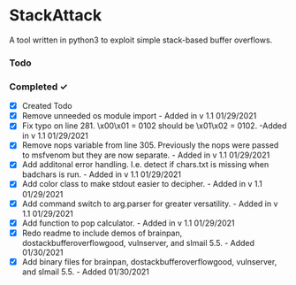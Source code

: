 # StackAttack
A tool written in python3 to exploit simple stack-based buffer overflows.

### Todo



### Completed ✓
- [x] Created Todo
- [x] Remove unneeded os module import - Added in v 1.1 01/29/2021
- [x] Fix typo on line 281. \\x00\\x01 = 0102 should be \\x01\\x02 = 0102. -Added in v 1.1 01/29/2021
- [x] Remove nops variable from line 305. Previously the nops were passed to msfvenom but they are now separate. - Added in v 1.1 01/29/2021
- [x] Add additonal error handling. I.e. detect if chars.txt is missing when badchars is run. - Added in v 1.1 01/29/2021
- [x] Add color class to make stdout easier to decipher. - Added in v 1.1 01/29/2021
- [x] Add command switch to arg.parser for greater versatility. - Added in v 1.1 01/29/2021
- [x] Add function to pop calculator. - Added in v 1.1 01/29/2021
- [x] Redo readme to include demos of brainpan, dostackbufferoverflowgood, vulnserver, and slmail 5.5. - Added 01/30/2021
- [x] Add binary files for brainpan, dostackbufferoverflowgood, vulnserver, and slmail 5.5. - Added 01/30/2021
